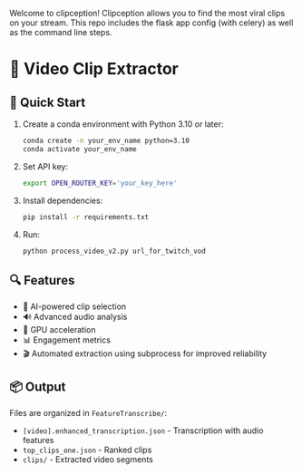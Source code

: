 Welcome to clipception! Clipception allows you to find the most viral clips on your stream. This repo includes the flask app config (with celery) as well as the command line steps. 

# 🎥 Video Clip Extractor

## 🚀 Quick Start

1. Create a conda environment with Python 3.10 or later:
   ```bash
   conda create -n your_env_name python=3.10
   conda activate your_env_name
   ```

2. Set API key:
   ```bash
   export OPEN_ROUTER_KEY='your_key_here'
   ```

3. Install dependencies:
   ```bash
   pip install -r requirements.txt
   ```

4. Run:
   ```bash
   python process_video_v2.py url_for_twitch_vod
   ```


## 🔍 Features

- 🎯 AI-powered clip selection
- 🔊 Advanced audio analysis
- 💪 GPU acceleration
- 📊 Engagement metrics
- 🎬 Automated extraction using subprocess for improved reliability

## 📦 Output

Files are organized in `FeatureTranscribe/`:
- `[video].enhanced_transcription.json` - Transcription with audio features
- `top_clips_one.json` - Ranked clips
- `clips/` - Extracted video segments


